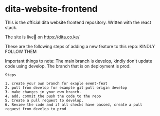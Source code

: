 # dita-website-frontend
This is the official dita website frontend repository. Written with the react stack.

The site is live🎉 on https://dita.co.ke/

These are the following steps of adding a new feature to this repo: KINDLY FOLLOW THEM

  Important things to note: 
    The main branch is develop, kindly don't update code using develop.
    The branch that is on deployment is prod.

    Steps
    
    1. create your own branch for exaple event-feat
    2. pull from develop for example git pull origin develop
    3. make changes in your own branch.
    4. add, commit the push the code to the repo
    5. Create a pull request to develop.
    6. Review the code and if all checks have passed, create a pull request from develop to prod
